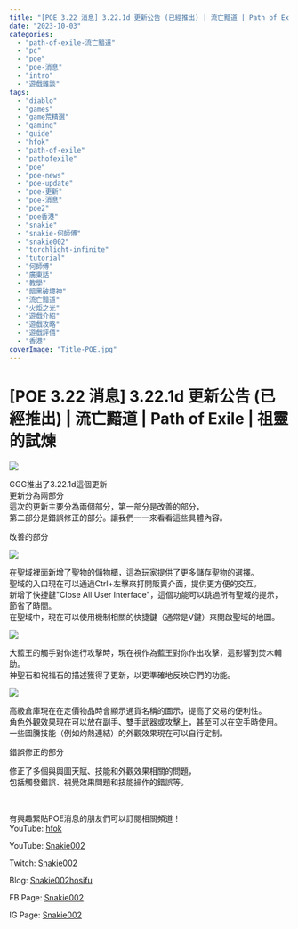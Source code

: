 ```yaml
---
title: "[POE 3.22 消息] 3.22.1d 更新公告 (已經推出) | 流亡黯道 | Path of Exile | 祖靈的試煉"
date: "2023-10-03"
categories: 
  - "path-of-exile-流亡黯道"
  - "pc"
  - "poe"
  - "poe-消息"
  - "intro"
  - "遊戲雜談"
tags: 
  - "diablo"
  - "games"
  - "game荒精選"
  - "gaming"
  - "guide"
  - "hfok"
  - "path-of-exile"
  - "pathofexile"
  - "poe"
  - "poe-news"
  - "poe-update"
  - "poe-更新"
  - "poe-消息"
  - "poe2"
  - "poe香港"
  - "snakie"
  - "snakie-何師傅"
  - "snakie002"
  - "torchlight-infinite"
  - "tutorial"
  - "何師傅"
  - "廣東話"
  - "教學"
  - "暗黑破壞神"
  - "流亡黯道"
  - "火炬之光"
  - "遊戲介紹"
  - "遊戲攻略"
  - "遊戲評價"
  - "香港"
coverImage: "Title-POE.jpg"
---
```


# \[POE 3.22 消息\] 3.22.1d 更新公告 (已經推出) | 流亡黯道 | Path of Exile | 祖靈的試煉

  
![](WordPress/Title-POE-1024x576.jpg)  

  
GGG推出了3.22.1d這個更新  
更新分為兩部分  
這次的更新主要分為兩個部分，第一部分是改善的部分，  
第二部分是錯誤修正的部分。讓我們一一來看看這些具體內容。  

  
改善的部分  

  
![](WordPress/1.png)  

  
在聖域裡面新增了聖物的儲物櫃，這為玩家提供了更多儲存聖物的選擇。  
聖域的入口現在可以通過Ctrl+左擊來打開販賣介面，提供更方便的交互。  
新增了快捷鍵"Close All User Interface"，這個功能可以跳過所有聖域的提示，節省了時間。  
在聖域中，現在可以使用機制相關的快捷鍵（通常是V鍵）來開啟聖域的地圖。  

  
![](WordPress/2-1024x576.png)  

  
大藍王的觸手對你進行攻擊時，現在視作為藍王對你作出攻擊，這影響到焚木輔助。  
神聖石和祝福石的描述獲得了更新，以更準確地反映它們的功能。  

  
![](WordPress/3.png)  

  
高級倉庫現在在定價物品時會顯示通貨名稱的圖示，提高了交易的便利性。  
角色外觀效果現在可以放在副手、雙手武器或攻擊上，甚至可以在空手時使用。  
一些圖騰技能（例如灼熱連結）的外觀效果現在可以自行定制。  

  
錯誤修正的部分  

  
修正了多個與輿圖天賦、技能和外觀效果相關的問題，  
包括觸發錯誤、視覺效果問題和技能操作的錯誤等。  

  
   

  
有興趣緊貼POE消息的朋友們可以訂閱相關頻道！  
YouTube: [hfok](https://www.youtube.com/channel/UC2m4uqcEr8pIxkO6odaDHjw/)  

  
  

  
  
YouTube: [Snakie002](https://www.youtube.com/c/Snakie002/)  

  
Twitch: [Snakie002](https://www.twitch.tv/snakie002/)  

  
Blog: [Snakie002hosifu](https://snakie002hosifu.blog/)  

  
FB Page: [Snakie002](https://www.facebook.com/Snakie002/)  

  
IG Page: [Snakie002](https://www.instagram.com/snakie002/)
